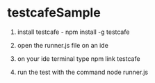 # testcafeSample
1. install testcafe - npm install -g testcafe

2. open the runner.js file on an ide

3. on your ide terminal type npm link testcafe

4. run the test with the command node runner.js
